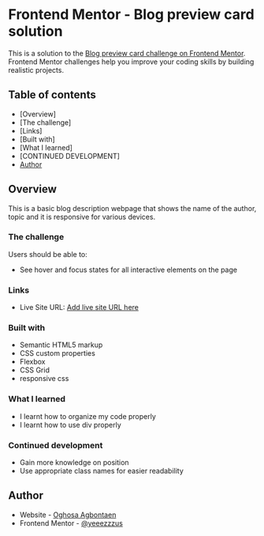 # Frontend Mentor - Blog preview card solution

This is a solution to the [Blog preview card challenge on Frontend Mentor](https://www.frontendmentor.io/challenges/blog-preview-card-ckPaj01IcS). Frontend Mentor challenges help you improve your coding skills by building realistic projects. 

## Table of contents

  - [Overview]
  - [The challenge]
  - [Links]
  - [Built with]
  - [What I learned]
  - [CONTINUED DEVELOPMENT]
  - [Author](#author)
## Overview
  This is a basic blog description webpage that shows the name of the author, topic and it is responsive for various devices.
### The challenge

Users should be able to:

- See hover and focus states for all interactive elements on the page

### Links

- Live Site URL: [Add live site URL here](https://your-live-site-url.com)

### Built with

- Semantic HTML5 markup
- CSS custom properties
- Flexbox
- CSS Grid
- responsive css
### What I learned

- I learnt how to organize my code properly
- I learnt how to use div properly

### Continued development

- Gain more knowledge on position
- Use appropriate class names for easier readability 

## Author

- Website - [Oghosa Agbontaen](https://github.com/OghosaAgbontaen)
- Frontend Mentor - [@yeeezzzus](https://www.frontendmentor.io/profile/yeeezzzus)



